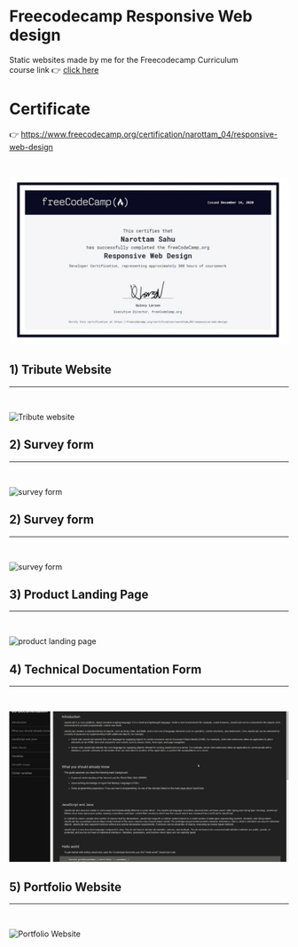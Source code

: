 # Freecodecamp Responsive Web design

Static websites made by me for the Freecodecamp Curriculum
<br>
course link 👉 [click here](https://www.freecodecamp.org/learn/)

# Certificate

👉 https://www.freecodecamp.org/certification/narottam_04/responsive-web-design

<br>

![certificate](./gif/certficate.jpeg)
<br>

## 1) Tribute Website

---

<br>

![Tribute website](./gif/Tribute-website.gif)
<br>

## 2) Survey form

---

<br>

![survey form](./gif/survey-form.gif)
<br>

## 2) Survey form

---

<br>

![survey form](./gif/survey-form.gif)
<br>

## 3) Product Landing Page

---

<br>

![product landing page](./gif/product-landing-page.gif)
<br>

## 4) Technical Documentation Form

---

<br>

![technical documentation form](./gif/technical-page.gif)
<br>

## 5) Portfolio Website

---

<br>

![Portfolio Website](./gif/portfolio.gif)
<br>
